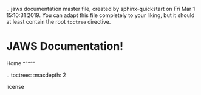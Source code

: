 .. jaws documentation master file, created by
   sphinx-quickstart on Fri Mar  1 15:10:31 2019.
   You can adapt this file completely to your liking, but it should at least
   contain the root `toctree` directive.

JAWS Documentation!
================================


Home
^^^^^

.. toctree::
   :maxdepth: 2

   license
